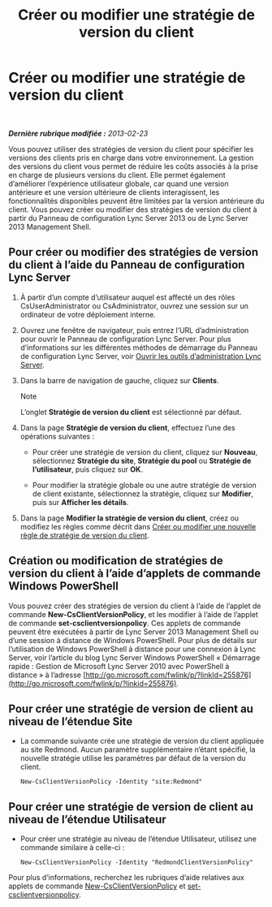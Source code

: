 ﻿---
title: Créer ou modifier une stratégie de version du client
TOCTitle: Créer ou modifier une stratégie de version du client
ms:assetid: 4be6e449-aa82-4b46-abb1-d31281573a72
ms:mtpsurl: https://technet.microsoft.com/fr-fr/library/JJ898476(v=OCS.15)
ms:contentKeyID: 53095416
ms.date: 05/20/2016
mtps_version: v=OCS.15
ms.translationtype: HT
---

# Créer ou modifier une stratégie de version du client

 

_**Dernière rubrique modifiée :** 2013-02-23_

Vous pouvez utiliser des stratégies de version du client pour spécifier les versions des clients pris en charge dans votre environnement. La gestion des versions du client vous permet de réduire les coûts associés à la prise en charge de plusieurs versions du client. Elle permet également d’améliorer l’expérience utilisateur globale, car quand une version antérieure et une version ultérieure de clients interagissent, les fonctionnalités disponibles peuvent être limitées par la version antérieure du client. Vous pouvez créer ou modifier des stratégies de version du client à partir du Panneau de configuration Lync Server 2013 ou de Lync Server 2013 Management Shell.

## Pour créer ou modifier des stratégies de version du client à l’aide du Panneau de configuration Lync Server

1.  À partir d’un compte d’utilisateur auquel est affecté un des rôles CsUserAdministrator ou CsAdministrator, ouvrez une session sur un ordinateur de votre déploiement interne.

2.  Ouvrez une fenêtre de navigateur, puis entrez l’URL d’administration pour ouvrir le Panneau de configuration Lync Server. Pour plus d’informations sur les différentes méthodes de démarrage du Panneau de configuration Lync Server, voir [Ouvrir les outils d’administration Lync Server](lync-server-2013-open-lync-server-administrative-tools.md).

3.  Dans la barre de navigation de gauche, cliquez sur **Clients**.
    
    > [!note]  
    > L’onglet <strong>Stratégie de version du client</strong> est sélectionné par défaut.

4.  Dans la page **Stratégie de version du client**, effectuez l’une des opérations suivantes :
    
      - Pour créer une stratégie de version du client, cliquez sur **Nouveau**, sélectionnez **Stratégie du site**, **Stratégie du pool** ou **Stratégie de l’utilisateur**, puis cliquez sur **OK**.
    
      - Pour modifier la stratégie globale ou une autre stratégie de version de client existante, sélectionnez la stratégie, cliquez sur **Modifier**, puis sur **Afficher les détails**.

5.  Dans la page **Modifier la stratégie de version du client**, créez ou modifiez les règles comme décrit dans [Créer ou modifier une nouvelle règle de stratégie de version du client](lync-server-2013-create-or-modify-a-new-client-version-policy-rule.md).

## Création ou modification de stratégies de version du client à l’aide d’applets de commande Windows PowerShell

Vous pouvez créer des stratégies de version du client à l’aide de l’applet de commande **New-CsClientVersionPolicy**, et les modifier à l’aide de l’applet de commande **set-csclientversionpolicy**. Ces applets de commande peuvent être exécutées à partir de Lync Server 2013 Management Shell ou d’une session à distance de Windows PowerShell. Pour plus de détails sur l’utilisation de Windows PowerShell à distance pour une connexion à Lync Server, voir l’article du blog Lync Server Windows PowerShell « Démarrage rapide : Gestion de Microsoft Lync Server 2010 avec PowerShell à distance » à l’adresse [http://go.microsoft.com/fwlink/p/?linkId=255876](http://go.microsoft.com/fwlink/p/?linkid=255876).

## Pour créer une stratégie de version de client au niveau de l’étendue Site

  - La commande suivante crée une stratégie de version du client appliquée au site Redmond. Aucun paramètre supplémentaire n’étant spécifié, la nouvelle stratégie utilise les paramètres par défaut de la version du client.
    
        New-CsClientVersionPolicy -Identity "site:Redmond"

## Pour créer une stratégie de version de client au niveau de l’étendue Utilisateur

  - Pour créer une stratégie au niveau de l’étendue Utilisateur, utilisez une commande similaire à celle-ci :
    
        New-CsClientVersionPolicy -Identity "RedmondClientVersionPolicy"

Pour plus d’informations, recherchez les rubriques d’aide relatives aux applets de commande [New-CsClientVersionPolicy](https://docs.microsoft.com/en-us/powershell/module/skype/New-CsClientVersionPolicy) et [set-csclientversionpolicy](https://docs.microsoft.com/en-us/powershell/module/skype/Set-CsClientVersionPolicy).

